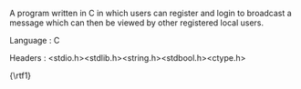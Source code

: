 A program written in C in which users can register and login to broadcast a message which can then be viewed by other registered local users.

Language : C

Headers : <stdio.h><stdlib.h><string.h><stdbool.h><ctype.h>

{\rtf1}